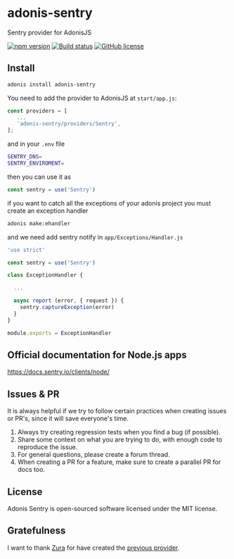 # adonis-sentry

Sentry provider for AdonisJS

[![npm version](https://badge.fury.io/js/adonis-sentry.svg)](https://badge.fury.io/js/adonis-sentry)
[![Build status](https://ci.appveyor.com/api/projects/status/sq2dbol6yxbjvkmn/branch/master?svg=true)](https://ci.appveyor.com/project/Perafan18/adonis-sentry/branch/master)
[![GitHub license](https://img.shields.io/github/license/Perafan18/adonis-sentry.svg)](https://github.com/Perafan18/adonis-sentry/blob/master/LICENSE)


## Install

```bash
adonis install adonis-sentry
```

You need to add the provider to AdonisJS at `start/app.js`:

```javascript
const providers = [
   ...
   'adonis-sentry/providers/Sentry',
];
```

and in your `.env` file

```bash
SENTRY_DNS=
SENTRY_ENVIROMENT=
```

then you can use it as

```javascript
const sentry = use('Sentry')
```

if you want to catch all the exceptions of your adonis project you must create an exception handler

```bash
adonis make:ehandler
```

and we need add sentry notify in `app/Exceptions/Handler.js`

```javascript
'use strict'

const sentry = use('Sentry')

class ExceptionHandler {

  ...

  async report (error, { request }) {
    sentry.captureException(error)
  }
}

module.exports = ExceptionHandler

```

## Official documentation for Node.js apps

https://docs.sentry.io/clients/node/

## Issues & PR

It is always helpful if we try to follow certain practices when creating issues or PR's, since it will save everyone's time.

1. Always try creating regression tests when you find a bug (if possible).
2. Share some context on what you are trying to do, with enough code to reproduce the issue.
3. For general questions, please create a forum thread.
4. When creating a PR for a feature, make sure to create a parallel PR for docs too.

## License

Adonis Sentry is open-sourced software licensed under the MIT license.

## Gratefulness

I want to thank [Zura](https://github.com/zgabievi) for have created the [previous provider](https://github.com/zgabievi/adonis-sentry).
